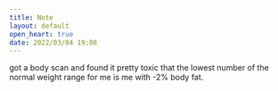 ```yaml
---
title: Note
layout: default
open_heart: true
date: 2022/03/04 19:08
---
```


got a body scan and found it pretty toxic that the lowest number of the normal weight range for me is me with -2% body fat.
